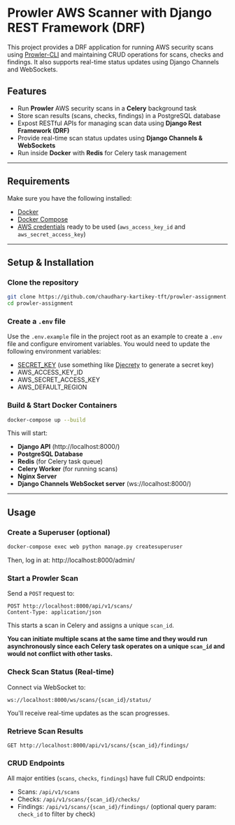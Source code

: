 # Prowler AWS Scanner with Django REST Framework (DRF)

This project provides a DRF application for running AWS security scans using [Prowler-CLI](https://docs.prowler.com/projects/prowler-open-source/en/latest/) and maintaining CRUD operations for scans, checks and findings. It also supports real-time status updates using Django Channels and WebSockets.

## Features
- Run **Prowler** AWS security scans in a **Celery** background task
- Store scan results (scans, checks, findings) in a PostgreSQL database
- Expost RESTful APIs for managing scan data using **Django Rest Framework (DRF)**
- Provide real-time scan status updates using **Django Channels & WebSockets**
- Run inside **Docker** with **Redis** for Celery task management

---

## Requirements
Make sure you have the following installed:
- [Docker](https://docs.docker.com/get-docker/)  
- [Docker Compose](https://docs.docker.com/compose/install/)  
- [AWS credentials](https://docs.aws.amazon.com/cli/v1/userguide/cli-configure-files.html) ready to be used (`aws_access_key_id` and `aws_secret_access_key`)

---

## Setup & Installation

### Clone the repository
```sh
git clone https://github.com/chaudhary-kartikey-tft/prowler-assignment.git
cd prowler-assignment
```

### Create a `.env` file
Use the `.env.example` file in the project root as an example to create a `.env` file and configure enviroment variables.
You would need to update the following environment variables:
- [SECRET_KEY](https://docs.djangoproject.com/en/5.1/ref/settings/#std-setting-SECRET_KEY) (use something like [Djecrety](https://djecrety.ir/) to generate a secret key)
- AWS_ACCESS_KEY_ID
- AWS_SECRET_ACCESS_KEY
- AWS_DEFAULT_REGION

### Build & Start Docker Containers
```sh
docker-compose up --build
```
This will start:  
- **Django API** (http://localhost:8000/)
- **PostgreSQL Database**  
- **Redis** (for Celery task queue)  
- **Celery Worker** (for running scans)
- **Nginx Server**
- **Django Channels WebSocket server** (ws://localhost:8000/)

---

## Usage

### Create a Superuser (optional)
```sh
docker-compose exec web python manage.py createsuperuser
```
Then, log in at: http://localhost:8000/admin/

### Start a Prowler Scan
Send a `POST` request to:
```http
POST http://localhost:8000/api/v1/scans/
Content-Type: application/json
```
This starts a scan in Celery and assigns a unique `scan_id`.

**You can initiate multiple scans at the same time and they would run asynchronously since each Celery task operates on a unique `scan_id` and would not conflict with other tasks.**

### Check Scan Status (Real-time)
Connect via WebSocket to:
```
ws://localhost:8000/ws/scans/{scan_id}/status/
```
You'll receive real-time updates as the scan progresses.

### Retrieve Scan Results
```http
GET http://localhost:8000/api/v1/scans/{scan_id}/findings/
```

### CRUD Endpoints
All major entities (`scans`, `checks`, `findings`) have full CRUD endpoints:
- Scans: `/api/v1/scans`
- Checks: `/api/v1/scans/{scan_id}/checks/`
- Findings: `/api/v1/scans/{scan_id}/findings/` (optional query param: `check_id` to filter by check)
